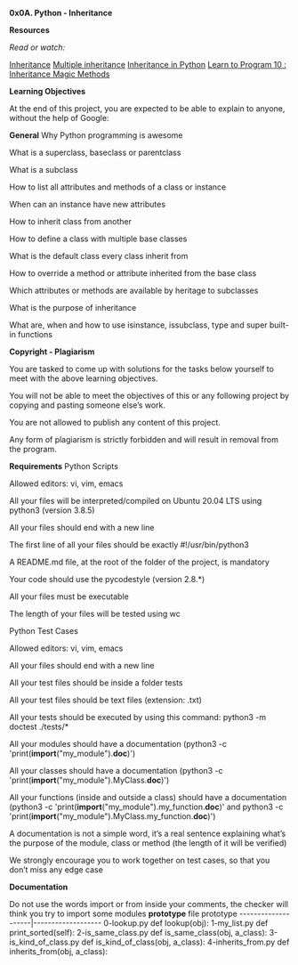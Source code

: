 **0x0A. Python - Inheritance**

**Resources**

*Read or watch:*

[Inheritance](https://intranet.alxswe.com/rltoken/ct-bhZHBxfE-aHYQoAcscQ)
[Multiple inheritance](https://intranet.alxswe.com/rltoken/qq52YyYhDIbKBneA-u0PKw)
[Inheritance in Python](https://intranet.alxswe.com/rltoken/RJVbH9PvRlwDkBxcTloVOQ)
[Learn to Program 10 : Inheritance Magic Methods](https://intranet.alxswe.com/rltoken/CFBGj9h1gP3eNLnEm2Ehhg)

**Learning Objectives**

At the end of this project, you are expected to be able to explain to anyone, without the help of Google:

**General**
Why Python programming is awesome

What is a superclass, baseclass or parentclass

What is a subclass

How to list all attributes and methods of a class or instance

When can an instance have new attributes

How to inherit class from another

How to define a class with multiple base classes

What is the default class every class inherit from

How to override a method or attribute inherited from the base class

Which attributes or methods are available by heritage to subclasses

What is the purpose of inheritance

What are, when and how to use isinstance, issubclass, type and super built-in functions

**Copyright - Plagiarism**

You are tasked to come up with solutions for the tasks below yourself to meet with the above learning objectives.

You will not be able to meet the objectives of this or any following project by copying and pasting someone else’s work.

You are not allowed to publish any content of this project.

Any form of plagiarism is strictly forbidden and will result in removal from the program.

**Requirements**
Python Scripts

Allowed editors: vi, vim, emacs

All your files will be interpreted/compiled on Ubuntu 20.04 LTS using python3 (version 3.8.5)

All your files should end with a new line

The first line of all your files should be exactly #!/usr/bin/python3

A README.md file, at the root of the folder of the project, is mandatory

Your code should use the pycodestyle (version 2.8.*)

All your files must be executable

The length of your files will be tested using wc

Python Test Cases

Allowed editors: vi, vim, emacs

All your files should end with a new line

All your test files should be inside a folder tests

All your test files should be text files (extension: .txt)

All your tests should be executed by using this command: python3 -m doctest ./tests/*

All your modules should have a documentation (python3 -c 'print(__import__("my_module").__doc__)')

All your classes should have a documentation (python3 -c 'print(__import__("my_module").MyClass.__doc__)')

All your functions (inside and outside a class) should have a documentation (python3 -c 'print(__import__("my_module").my_function.__doc__)' and python3 -c 'print(__import__("my_module").MyClass.my_function.__doc__)')

A documentation is not a simple word, it’s a real sentence explaining what’s the purpose of the module, class or method (the length of it will be verified)

We strongly encourage you to work together on test cases, so that you don’t miss any edge case

**Documentation**

Do not use the words import or from inside your comments, the checker will think you try to import some modules
**prototype**
file			prototype
--------------------|-------------------
0-lookup.py	     def lookup(obj):
1-my_list.py	     def print_sorted(self):
2-is_same_class.py   def is_same_class(obj, a_class):
3-is_kind_of_class.py def is_kind_of_class(obj, a_class):
4-inherits_from.py    def inherits_from(obj, a_class):

